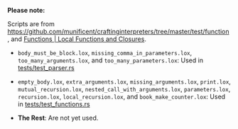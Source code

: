 <!--
Date Created: 27/07/2025.
-->

**Please note:**

Scripts are from 
[ https://github.com/munificent/craftinginterpreters/tree/master/test/function ](https://github.com/munificent/craftinginterpreters/tree/master/test/function), and [Functions | Local Functions and Closures](https://craftinginterpreters.com/functions.html#local-functions-and-closures).

- `body_must_be_block.lox`, `missing_comma_in_parameters.lox`, `too_many_arguments.lox`, and `too_many_parameters.lox`: Used in [tests/test_parser.rs](https://github.com/behai-nguyen/rlox/blob/main/tests/test_parser.rs)

- `empty_body.lox`, `extra_arguments.lox`, `missing_arguments.lox`, `print.lox`, `mutual_recursion.lox`, `nested_call_with_arguments.lox`, `parameters.lox`, `recursion.lox`, `local_recursion.lox`, and `book_make_counter.lox`: Used in [tests/test_functions.rs](https://github.com/behai-nguyen/rlox/blob/main/tests/test_functions.rs)

- **The Rest**: Are not yet used.
